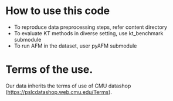 # How to use this code

- To reproduce data preprocessing steps, refer content directory
- To evaluate KT methods in diverse setting, use kt_benchmark submodule
- To run AFM in the dataset, user pyAFM submodule


# Terms of the use.
Our data inherits the terms of use of CMU datashop (https://pslcdatashop.web.cmu.edu/Terms).